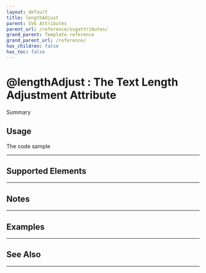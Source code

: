 ```yaml
---
layout: default
title: lengthAdjust
parent: SVG Attributes
parent_url: /reference/svgattributes/
grand_parent: Template reference
grand_parent_url: /reference/
has_children: false
has_toc: false
---
```


# @lengthAdjust : The Text Length Adjustment Attribute

Summary

## Usage

 The code sample

---

## Supported Elements


---

## Notes


---

## Examples


---


## See Also


---

